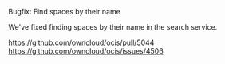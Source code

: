 Bugfix: Find spaces by their name

We've fixed finding spaces by their name in the search service.

https://github.com/owncloud/ocis/pull/5044
https://github.com/owncloud/ocis/issues/4506
